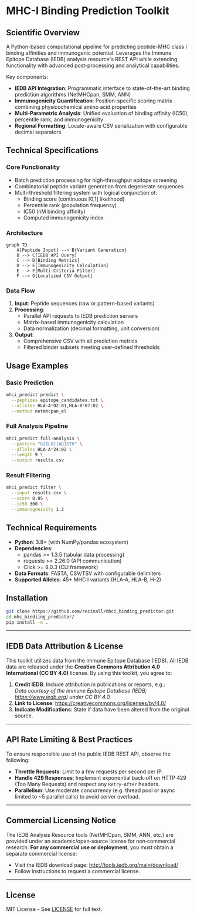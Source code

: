 # MHC-I Binding Prediction Toolkit

## Scientific Overview

A Python-based computational pipeline for predicting peptide-MHC class I binding affinities and immunogenic potential. Leverages the Immune Epitope Database (IEDB) analysis resource's REST API while extending functionality with advanced post-processing and analytical capabilities.

Key components:
- **IEDB API Integration**: Programmatic interface to state-of-the-art binding prediction algorithms (NetMHCpan, SMM, ANN)
- **Immunogenicity Quantification**: Position-specific scoring matrix combining physicochemical amino acid properties
- **Multi-Parametric Analysis**: Unified evaluation of binding affinity (IC50), percentile rank, and immunogenicity
- **Regional Formatting**: Locale-aware CSV serialization with configurable decimal separators

## Technical Specifications

### Core Functionality
- Batch prediction processing for high-throughput epitope screening
- Combinatorial peptide variant generation from degenerate sequences
- Multi-threshold filtering system with logical conjunction of:
  - Binding score (continuous [0,1] likelihood)
  - Percentile rank (population frequency)
  - IC50 (nM binding affinity)
  - Computed immunogenicity index

### Architecture
```mermaid
graph TD
    A[Peptide Input] --> B{Variant Generation}
    B --> C[IEDB API Query]
    C --> D[Binding Metrics]
    D --> E[Immunogenicity Calculation]
    E --> F[Multi-Criteria Filter]
    F --> G[Localized CSV Output]
```

### Data Flow
1. **Input**: Peptide sequences (raw or pattern-based variants)
2. **Processing**:
   - Parallel API requests to IEDB prediction servers
   - Matrix-based immunogenicity calculation
   - Data normalization (decimal formatting, unit conversion)
3. **Output**:
   - Comprehensive CSV with all prediction metrics
   - Filtered binder subsets meeting user-defined thresholds

## Usage Examples

### Basic Prediction
```bash
mhci_predict predict \
  --peptides epitope_candidates.txt \
  --alleles HLA-A*02:01,HLA-B*07:02 \
  --method netmhcpan_el
```

### Full Analysis Pipeline
```bash
mhci_predict full-analysis \
  --pattern "G[ILV][AG]STV" \
  --alleles HLA-A*24:02 \
  --length 9 \
  --output results.csv
```

### Result Filtering
```bash
mhci_predict filter \
  --input results.csv \
  --score 0.85 \
  --ic50 300 \
  --immunogenicity 1.2
```

## Technical Requirements

- **Python**: 3.8+ (with NumPy/pandas ecosystem)
- **Dependencies**: 
  - pandas >= 1.3.5 (tabular data processing)
  - requests >= 2.26.0 (API communication)
  - Click >= 8.0.3 (CLI framework)
- **Data Formats**: FASTA, CSV/TSV with configurable delimiters
- **Supported Alleles**: 45+ MHC I variants (HLA-A, HLA-B, H-2)

## Installation

```bash
git clone https://github.com/recinall/mhci_binding_predictor.git
cd mhc_bindiing_predictor/
pip install -e .
```

---

## IEDB Data Attribution & License

This toolkit utilizes data from the Immune Epitope Database (IEDB). All IEDB data are released under the **Creative Commons Attribution 4.0 International (CC BY 4.0)** license. By using this toolkit, you agree to:

1. **Credit IEDB**: Include attribution in publications or reports, e.g.:  
   *Data courtesy of the Immune Epitope Database (IEDB; https://www.iedb.org) under CC BY 4.0.*
2. **Link to License**: https://creativecommons.org/licenses/by/4.0/
3. **Indicate Modifications**: State if data have been altered from the original source.

---

## API Rate Limiting & Best Practices

To ensure responsible use of the public IEDB REST API, observe the following:

- **Throttle Requests**: Limit to a few requests per second per IP.  
- **Handle 429 Responses**: Implement exponential back-off on HTTP 429 (Too Many Requests) and respect any `Retry-After` headers.
- **Parallelism**: Use moderate concurrency (e.g. thread pool or async limited to ~5 parallel calls) to avoid server overload.

---

## Commercial Licensing Notice

The IEDB Analysis Resource tools (NetMHCpan, SMM, ANN, etc.) are provided under an academic/open‑source license for non‑commercial research. **For any commercial use or deployment**, you must obtain a separate commercial license:

- Visit the IEDB download page: http://tools.iedb.org/main/download/
- Follow instructions to request a commercial license.

---

## License

MIT License - See [LICENSE](LICENSE.md) for full text.

